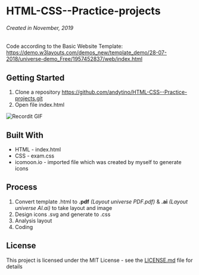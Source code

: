 # HTML-CSS--Practice-projects


###### Created in November, 2019

Code according to the Basic Website Template: https://demo.w3layouts.com/demos_new/template_demo/28-07-2018/universe-demo_Free/1957452837/web/index.html 

## Getting Started

1. Clone a repository  https://github.com/andytino/HTML-CSS--Practice-projects.git
2. Open file index.html

![Recordit GIF](http://g.recordit.co/LMy2UNjnji.gif)



## Built With

* HTML - index.html
* CSS  - exam.css
* icomoon.io - imported file which was created by myself to generate icons


## Process

1. Convert template .html to **.pdf** *(Layout universe PDF.pdf)* & **.ai** *(Layout universe AI.ai)* to take layout and image 
2. Design icons .svg and generate to .css 
3. Analysis layout
4. Coding



## License

This project is licensed under the MIT License - see the [LICENSE.md](LICENSE.md) file for details


